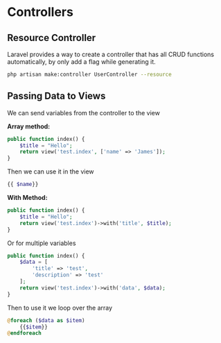 # Controllers

## Resource Controller

Laravel provides a way to create a controller that has all CRUD functions automatically, by only add a flag while generating it.

```bash
php artisan make:controller UserController --resource
```

## Passing Data to Views

We can send variables from the controller to the view

**Array method:** 

```php
public function index() {
	$title = "Hello";
	return view('test.index', ['name' => 'James']); 
}
```

Then we can use it in the view

```php
{{ $name}}
```

**With Method:**

```php
public function index() {
	$title = "Hello";
	return view('test.index')->with('title', $title);
}
```

Or for multiple variables

```php
public function index() {
	$data = [
		'title' => 'test',
		'description' => 'test'
	];
	return view('test.index')->with('data', $data);
}
```

Then to use it we loop over the array

```php
@foreach ($data as $item)
	{{$item}}
@endforeach
```